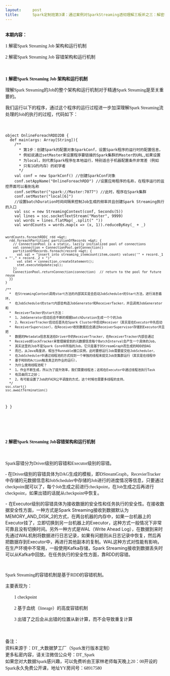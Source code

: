 ```yaml
---
layout:     post
title:      Spark定制班第3课：通过案例对SparkStreaming透彻理解三板斧之三：解密Spark Streaming运行机制和架构进阶之Job和容错
---
```

<div id="article_content" class="article_content clearfix csdn-tracking-statistics" data-pid="blog" data-mod="popu_307" data-dsm="post">
								            <link rel="stylesheet" href="https://csdnimg.cn/release/phoenix/template/css/ck_htmledit_views-f76675cdea.css">
						<div class="htmledit_views" id="content_views">
                
<div>﻿﻿</div>
<span style="font-family:'Microsoft Yahei';line-height:1.5;font-size:13.63px;background-color:inherit;"><strong>本期内容：</strong></span>
<p style="line-height:1.5;font-family:'微软雅黑';font-size:14px;">
<span style="font-family:'Microsoft Yahei';line-height:1.5;">1 解密Spark Streaming Job 架构和运行机制</span></p>
<p style="line-height:1.5;font-family:'微软雅黑';font-size:14px;">
<span style="font-family:'Microsoft Yahei';background-color:inherit;">2 解密Spark Streaming Job 容错架构和运行机制</span></p>
<p style="line-height:1.5;font-family:'微软雅黑';font-size:14px;">
<span style="font-family:'Microsoft Yahei';background-color:inherit;"><br style="background-color:inherit;"></span></p>
<p style="line-height:1.5;font-family:'微软雅黑';font-size:14px;">
<span style="font-family:'Microsoft Yahei';background-color:inherit;"><span style="font-size:13.63px;"><span style="background-color:inherit;"><strong>1 解密Spark Streaming Job 架构和运行机制</strong></span></span><br style="background-color:inherit;"></span></p>
<p style="line-height:1.5;font-family:'微软雅黑';font-size:14px;">
<span style="font-family:'Microsoft Yahei';background-color:inherit;">理解Spark Streaming的Job的整个架构和运行机制对于精通Spark Streaming是至关重要的。</span></p>
<p style="line-height:1.5;font-family:'微软雅黑';font-size:14px;">
<span style="font-family:'Microsoft Yahei';background-color:inherit;">我们运行以下的程序，通过这个程序的运行过程进一步加深理解Spark Streaming流处理的Job的执行的过程，代码如下：</span></p>
<p style="line-height:1.5;font-family:'微软雅黑';font-size:14px;">
<span style="font-family:'Microsoft Yahei';background-color:inherit;"><br></span></p>
<p style="line-height:1.5;font-family:'微软雅黑';font-size:14px;">
<span style="font-family:'Microsoft Yahei';line-height:1.5;"></span></p><pre><code class="language-html">object OnlineForeachRDD2DB {
  def main(args: Array[String]){
    /**
      * 第1步：创建Spark的配置对象SparkConf，设置Spark程序的运行时的配置信息，
      * 例如说通过setMaster来设置程序要链接的Spark集群的Master的URL,如果设置
      * 为local，则代表Spark程序在本地运行，特别适合于机器配置条件非常差（例如
      * 只有1G的内存）的初学者
      */
    val conf = new SparkConf() //创建SparkConf对象
    conf.setAppName("OnlineForeachRDD") //设置应用程序的名称，在程序运行的监控界面可以看到名称
    conf.setMaster("spark://Master:7077") //此时，程序在Spark集群
    conf.setMaster("local[6]")
    //设置batchDuration时间间隔来控制Job生成的频率并且创建Spark Streaming执行的入口
    val ssc = new StreamingContext(conf, Seconds(5))
    val lines = ssc.socketTextStream("Master", 9999)
    val words = lines.flatMap(_.split(" "))
    val wordCounts = words.map(x =&gt; (x, 1)).reduceByKey(_ + _)

    wordCounts.foreachRDD{ rdd =&gt;
      rdd.foreachPartition{ partitionOfRecords =&gt; {
        // ConnectionPool is a static, lazily initialized pool of connections
        val connection = ConnectionPool.getConnection()
        partitionOfRecords.foreach(record =&gt; {
          val sql = "insert into streaming_itemcount(item,count) values('" + record._1 + "'," + record._2 + ")"
          val stmt = connection.createStatement();
          stmt.executeUpdate(sql);
        })
        ConnectionPool.returnConnection(connection)  // return to the pool for future reuse
      }}
    }

    /**
      *  在StreamingContext调用start方法的内部其实是会启动JobScheduler的Start方法，进行消息循环，
      *  在JobScheduler的start内部会构造JobGenerator和ReceiverTacker，并且调用JobGenerator和
      *  ReceiverTacker的start方法：
      *  1，JobGenerator启动后会不断的根据batchDuration生成一个个的Job
      *  2，ReceiverTracker启动后首先在Spark Cluster中启动Receiver（其实是在Executor中先启动
      *  ReceiverSupervisor），在Receiver收到数据后会通过ReceiverSupervisor存储到Executor并且把
      *  数据的Metadata信息发送给Driver中的ReceiverTracker，在ReceiverTracker内部会通过
      *  ReceivedBlockTracker来管理接受到的元数据信息每个BatchInterval会产生一个具体的Job，
      *  其实这里的Job不是Spark Core中所指的Job，它只是基于DStreamGraph而生成的RDD的DAG
      *  而已，从Java角度讲，相当于Runnable接口实例，此时要想运行Job需要提交给JobScheduler，
      *  在JobScheduler中通过线程池的方式找到一个单独的线程来提交Job到集群运行（其实是在线程中
      *  基于RDD的Action触发真正的作业的运行），
      *  为什么使用线程池呢？
      *  1，作业不断生成，所以为了提升效率，我们需要线程池；这和在Executor中通过线程池执行Task
      *  有异曲同工之妙；
      *  2，有可能设置了Job的FAIR公平调度的方式，这个时候也需要多线程的支持。
      */
    ssc.start()
    ssc.awaitTermination()
  }
}
</code></pre><br><p></p>
<p style="line-height:1.5;font-family:'微软雅黑';font-size:14px;">
<span style="font-family:'Microsoft Yahei';line-height:1.5;"><br></span></p>
<p style="line-height:1.5;font-family:'微软雅黑';font-size:14px;">
<span style="font-family:'Microsoft Yahei';background-color:inherit;"><span style="font-size:13.63px;"><span style="background-color:inherit;"><strong>2 解密Spark Streaming Job容错架构和运行机制</strong></span></span><br style="background-color:inherit;"></span></p>
<p><br></p>
<span style="font-family:'Microsoft YaHei';"></span>
<p><span style="font-family:'宋体';font-size:14px;"><span style="font-family:'Microsoft YaHei';">Spark容错分为Driver级别的容错和Executor级别的容错。</span></span></p>
<span style="font-size:14px;"></span>
<p><span style="font-family:'宋体';font-size:14px;"><span style="font-family:'Microsoft YaHei';">- 在Driver级别的容错具体为DAG生成的模板，即DStreamGraph，RecevierTracker中存储的元数据信息和JobScheduler中存储的Job进行的进度情况等信息，只要通过checkpoint就可以了，每个Job生成之前进行checkpoint，在Job生成之后再进行checkpoint，如果出错的话就从checkpoint中恢复。</span></span></p>
<p><span style="font-size:14px;">- 在Executor级别的容错具体为接收数据的安全性和任务执行的安全性。</span><span style="font-size:14px;">在接收数据安全性方面，一种方式是Spark Streaming接收到数据默认为MEMORY_AND_DISK_2的方式，在两台机器的内存中，如果一台机器上的Executor挂了，立即切换到另一台机器上的Executor，这种方式一般情况下非常可靠且没有切换时间。另外一种方式是WAL（Write Ahead
 Log），在数据到来时先通过WAL机制将数据进行日志记录，如果有问题则从日志记录中恢复，然后再把数据存到Executor中，再进行其他副本的复制。WAL这种方式对性能有影响，在生产环境中不常用，一般使用Kafka存储，Spark Streaming接收到数据丢失时可以从Kafka中回放。</span><span style="font-size:14px;">在任务执行的安全性方面，靠</span><span style="font-size:14px;">RDD</span><span style="font-size:14px;">的容错。</span><span style="font-size:14px;"> </span></p>
<span style="font-family:'Microsoft Yahei';background-color:inherit;"><span style="font-size:13.63px;"><span style="background-color:inherit;"></span></span></span>
<p><br style="background-color:inherit;"></p>
<p style="line-height:1.5;font-family:'微软雅黑';font-size:14px;">
<span style="font-family:'Microsoft Yahei';background-color:inherit;">Spark Streaming的容错机制是基于RDD的容错机制。</span></p>
<p style="line-height:1.5;font-family:'微软雅黑';font-size:14px;">
<span style="font-family:'Microsoft Yahei';background-color:inherit;">主要表现为：</span></p>
<p style="line-height:1.5;font-family:'微软雅黑';font-size:14px;">
<span style="font-family:'Microsoft Yahei';background-color:inherit;"><span style="font-size:13.63px;"></span><span style="font-family:'Microsoft Yahei';font-size:14px;line-height:21px;">　　</span>1 checkpoint</span></p>
<p style="line-height:1.5;font-family:'微软雅黑';font-size:14px;">
<span style="font-family:'Microsoft Yahei';background-color:inherit;"><span style="font-size:13.63px;"></span><span style="font-family:'Microsoft Yahei';font-size:14px;line-height:21px;">　　</span>2 基于血统（lineage）的高度容错机制</span></p>
<p style="line-height:1.5;font-family:'微软雅黑';font-size:14px;">
<span style="font-family:'Microsoft Yahei';background-color:inherit;"><span style="font-size:13.63px;"></span><span style="font-family:'Microsoft Yahei';font-size:14px;line-height:21px;">　　</span>3 出错了之后会从出错的位置从新计算，而不会导致重复计算</span></p>
<p style="line-height:1.5;font-family:'微软雅黑';font-size:14px;">
<span style="font-family:'Microsoft Yahei';background-color:inherit;"><br></span></p>
<p style="line-height:1.5;font-family:'微软雅黑';font-size:14px;">
<span style="font-family:'Microsoft Yahei';background-color:inherit;">备注：<br>
资料来源于：DT_大数据<a title="Hadoop知识库" class="replace_word" href="http://lib.csdn.net/base/20" rel="nofollow" style="color:rgb(223,52,52);font-weight:bold;"></a>梦工厂（Spark发行版本定制）<br>
更多私密内容，请关注微信<a title="微信开发知识库" class="replace_word" href="http://lib.csdn.net/base/5" rel="nofollow" style="color:rgb(223,52,52);font-weight:bold;"></a>公众号：DT_Spark<br>
如果您对大数据Spark感兴趣，可以免费听由王家林老师每天晚上20：00开设的Spark永久免费公开课，地址YY房间号：68917580</span></p>
            </div>
                </div>